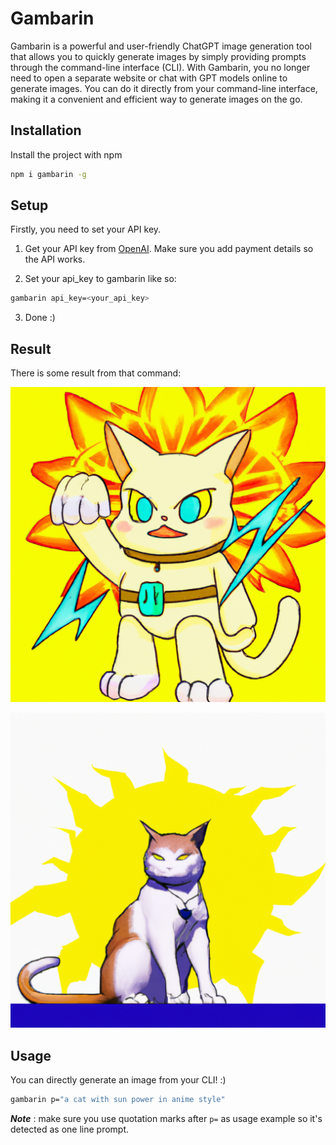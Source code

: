 # Gambarin

Gambarin is a powerful and user-friendly ChatGPT image generation tool that allows you to quickly generate images by simply providing prompts through the command-line interface (CLI). With Gambarin, you no longer need to open a separate website or chat with GPT models online to generate images. You can do it directly from your command-line interface, making it a convenient and efficient way to generate images on the go.


## Installation

Install the project with npm

```bash
npm i gambarin -g
```

## Setup
Firstly, you need to set your API key.

1. Get your API key from [OpenAI](https://platform.openai.com/account/api-keys). Make sure you add payment details so the API works.

2. Set your api_key to gambarin like so:
```bash
gambarin api_key=<your_api_key>
```

3. Done :)


## Result

There is some result from that command:

![alt image1](./img/img1.png)

![alt image2](./img/img2.png)


    
## Usage

You can directly generate an image from your CLI! :)

```bash
gambarin p="a cat with sun power in anime style"
```

***Note*** : make sure you use quotation marks after `p=` as usage example so it's detected as one line prompt.

